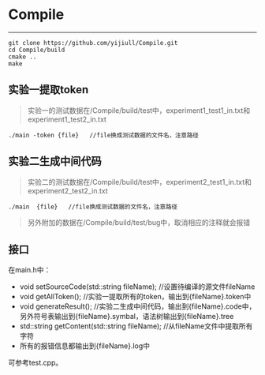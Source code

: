 # Compile
***

```
git clone https://github.com/yijiull/Compile.git  
cd Compile/build
cmake ..
make
```

## 实验一提取token
>实验一的测试数据在/Compile/build/test中，experiment1_test1_in.txt和experiment1_test2_in.txt
```
./main -token {file}   //file换成测试数据的文件名，注意路径
```

## 实验二生成中间代码
>实验二的测试数据在/Compile/build/test中，experiment2_test1_in.txt和experiment2_test2_in.txt
```
./main  {file}   //file换成测试数据的文件名，注意路径
```
> 另外附加的数据在/Compile/build/test/bug中，取消相应的注释就会报错


## 接口

在main.h中：
- void setSourceCode(std::string fileName);   //设置待编译的源文件fileName
- void getAllToken();  //实验一提取所有的token，输出到{fileName}.token中  
- void generateResult();  //实验二生成中间代码，输出到{fileName}.code中，另外符号表输出到{fileName}.symbal，语法树输出到{fileName}.tree  
- std::string getContent(std::string fileName); //从fileName文件中提取所有字符
- 所有的报错信息都输出到{fileName}.log中

可参考test.cpp。
